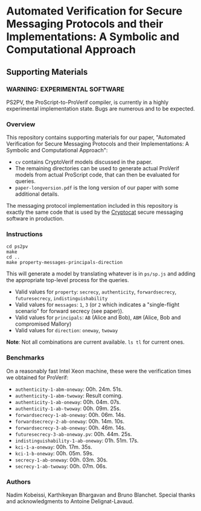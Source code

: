# Automated Verification for Secure Messaging Protocols and their Implementations: A Symbolic and Computational Approach
## Supporting Materials

### WARNING: EXPERIMENTAL SOFTWARE
PS2PV, the ProScript-to-ProVerif compiler, is currently in a highly experimental implementation state. Bugs are numerous and to be expected.

### Overview
This repository contains supporting materials for our paper, "Automated Verification for Secure Messaging Protocols and their Implementations: A Symbolic and Computational Approach":

- `cv` contains CryptoVerif models discussed in the paper.
- The remaining directories can be used to generate actual ProVerif models from actual ProScript code, that can then be evaluated for queries.
- `paper-longversion.pdf` is the long version of our paper with some additional details.

The messaging protocol implementation included in this repository is exactly the same code that is used by the [Cryptocat](https://crypto.cat) secure messaging software in production.

### Instructions

```
cd ps2pv
make
cd ..
make property-messages-principals-direction
```

This will generate a model by translating whatever is in `ps/sp.js` and adding the appropriate top-level process for the queries.

* Valid values for `property`: `secrecy`, `authenticity`, `forwardsecrecy`, `futuresecrecy`, `indistinguishability`
* Valid values for `messages`: `1`, `3` (or `2` which indicates a "single-flight scenario" for forward secrecy (see paper)).
* Valid values for `principals`: `AB` (Alice and Bob), `ABM` (Alice, Bob and compromised Mallory)
* Valid values for `direction`: `oneway`, `twoway`

**Note**: Not all combinations are current available. `ls tl` for current ones.

### Benchmarks

On a reasonably fast Intel Xeon machine, these were the verification times we obtained for ProVerif:

* `authenticity-1-abm-oneway`:        00h. 24m. 51s.
* `authenticity-1-abm-twoway`:        Result coming.
* `authenticity-1-ab-oneway`:         00h. 04m. 07s.
* `authenticity-1-ab-twoway`:         00h. 09m. 25s.
* `forwardsecrecy-1-ab-oneway`:       00h. 06m. 14s.
* `forwardsecrecy-2-ab-oneway`:       00h. 14m. 10s.
* `forwardsecrecy-3-ab-oneway`:       00h. 46m. 14s.
* `futuresecrecy-3-ab-oneway.pv`:     00h. 44m. 25s.
* `indistinguishability-1-ab-oneway`: 01h. 51m. 17s.
* `kci-1-a-oneway`:                   00h. 17m. 35s.
* `kci-1-b-oneway`:                   00h. 05m. 59s.
* `secrecy-1-ab-oneway`:              00h. 03m. 30s.
* `secrecy-1-ab-twoway`:              00h. 07m. 06s.


### Authors
Nadim Kobeissi, Karthikeyan Bhargavan and Bruno Blanchet.
Special thanks and acknowledgments to Antoine Delignat-Lavaud.
